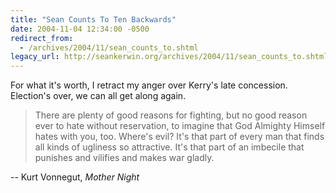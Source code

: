 ```yaml
---
title: "Sean Counts To Ten Backwards"
date: 2004-11-04 12:34:00 -0500
redirect_from:
  - /archives/2004/11/sean_counts_to.shtml
legacy_url: http://seankerwin.org/archives/2004/11/sean_counts_to.shtml
---
```

For what it's worth, I retract my anger over Kerry's late concession. Election's over, we can all get along again.

> There are plenty of good reasons for fighting, but no good reason ever to hate without reservation, to imagine that God Almighty Himself hates with you, too. Where's evil? It's that part of every man that finds all kinds of ugliness so attractive. It's that part of an imbecile that punishes and vilifies and makes war gladly.  

\-- Kurt Vonnegut, _Mother Night_
